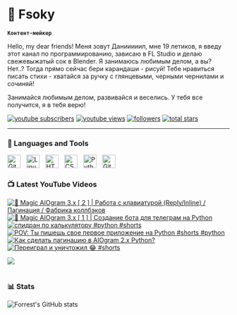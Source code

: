 # 🥑 Fsoky

**`Контент-мейкер`**

Hello, my dear friends! Меня зовут Данииииил, мне 19 летиков, я введу этот канал по программированию, зависаю в FL Studio и делаю свежевыжатый сок в Blender. Я занимаюсь любимым делом, а вы? Нет..? Тогда прямо сейчас бери карандаши - рисуй! Тебе нравиться писать стихи - хватайся за ручку с глянцевыми, черными чернилами и сочиняй!

Занимайся любимым делом, развивайся и веселись. У тебя все получится, я в тебя верю!

   <p align="left">
      <a href="https://www.youtube.com/c/fknight?sub_confirmation=1">
         <img alt="youtube subscribers" title="Subscribe to my YouTube channel" src="https://custom-icon-badges.demolab.com/youtube/channel/subscribers/UCeiC2G8vcz6tBmvVo8ydMgQ?color=%23E05D44&label=SUBSCRIBE&logo=video&logoColor=white&style=for-the-badge&labelColor=CE4630"/></a> 
      <a href="https://www.youtube.com/c/fknight">
         <img alt="youtube views" title="YouTube views" src="https://custom-icon-badges.demolab.com/youtube/channel/views/UCeiC2G8vcz6tBmvVo8ydMgQ?color=%23E1AD0E&logo=eye&logoColor=white&style=for-the-badge&labelColor=C79600"/></a> 
      <a href="https://github.com/ForrestKnight?tab=followers">
         <img alt="followers" title="Follow me on Github" src="https://custom-icon-badges.demolab.com/github/followers/Fsoky?color=236ad3&labelColor=1155ba&style=for-the-badge&logo=person-add&label=Follow&logoColor=white"/></a>
      <a href="https://github.com/ForrestKnight?tab=repositories&sort=stargazers">
         <img alt="total stars" title="Total stars on GitHub" src="https://custom-icon-badges.demolab.com/github/stars/Fsoky?color=55960c&style=for-the-badge&labelColor=488207&logo=star"/></a>
   </p>

---

### 🧰 Languages and Tools

<img align="left" alt="Git" width="30px" style="padding-right:10px;" src="https://cdn.jsdelivr.net/gh/devicons/devicon/icons/git/git-original.svg" />
<img align="left" alt="Linux" width="30px" style="padding-right:10px;" src="https://cdn.jsdelivr.net/gh/devicons/devicon/icons/linux/linux-original.svg" />
<img align="left" alt="HTML" width="30px" style="padding-right:10px;" src="https://cdn.jsdelivr.net/gh/devicons/devicon/icons/html5/html5-plain.svg" />
<img align="left" alt="CSS" width="30px" style="padding-right:10px;" src="https://cdn.jsdelivr.net/gh/devicons/devicon/icons/css3/css3-plain.svg" />
<img align="left" alt="Python" width="30px" style="padding-right:10px;" src="https://cdn.jsdelivr.net/gh/devicons/devicon/icons/python/python-plain.svg" />
<img align="left" alt="GitHub" width="30px" style="padding-right:10px;" src="https://cdn.jsdelivr.net/gh/devicons/devicon/icons/github/github-original.svg" />

<br />

#

### 📺 Latest YouTube Videos

<!-- BEGIN YOUTUBE-CARDS -->
[![🔮 Magic AIOgram 3.x [ 2 ] | Работа с клавиатурой (Reply/Inline) / Пагинация / Фабрика коллбэков](https://ytcards.demolab.com/?id=CBJiJcgmDmM&title=%F0%9F%94%AE+Magic+AIOgram+3.x+%5B+2+%5D+%7C+%D0%A0%D0%B0%D0%B1%D0%BE%D1%82%D0%B0+%D1%81+%D0%BA%D0%BB%D0%B0%D0%B2%D0%B8%D0%B0%D1%82%D1%83%D1%80%D0%BE%D0%B9+%28Reply%2FInline%29+%2F+%D0%9F%D0%B0%D0%B3%D0%B8%D0%BD%D0%B0%D1%86%D0%B8%D1%8F+%2F+%D0%A4%D0%B0%D0%B1%D1%80%D0%B8%D0%BA%D0%B0+%D0%BA%D0%BE%D0%BB%D0%BB%D0%B1%D1%8D%D0%BA%D0%BE%D0%B2&lang=en&timestamp=1695754382&background_color=%230d1117&title_color=%23ffffff&stats_color=%23dedede&max_title_lines=1&width=250&border_radius=5 "🔮 Magic AIOgram 3.x [ 2 ] | Работа с клавиатурой (Reply/Inline) / Пагинация / Фабрика коллбэков")](https://www.youtube.com/watch?v=CBJiJcgmDmM)
[![🔮 Magic AIOgram 3.x [ 1 ] | Создание бота для телеграм на Python](https://ytcards.demolab.com/?id=jORoDnYZhmc&title=%F0%9F%94%AE+Magic+AIOgram+3.x+%5B+1+%5D+%7C+%D0%A1%D0%BE%D0%B7%D0%B4%D0%B0%D0%BD%D0%B8%D0%B5+%D0%B1%D0%BE%D1%82%D0%B0+%D0%B4%D0%BB%D1%8F+%D1%82%D0%B5%D0%BB%D0%B5%D0%B3%D1%80%D0%B0%D0%BC+%D0%BD%D0%B0+Python&lang=en&timestamp=1695399993&background_color=%230d1117&title_color=%23ffffff&stats_color=%23dedede&max_title_lines=1&width=250&border_radius=5 "🔮 Magic AIOgram 3.x [ 1 ] | Создание бота для телеграм на Python")](https://www.youtube.com/watch?v=jORoDnYZhmc)
[![спидран по калькулятору #python #shorts](https://ytcards.demolab.com/?id=M3WQ1H9tVxU&title=%D1%81%D0%BF%D0%B8%D0%B4%D1%80%D0%B0%D0%BD+%D0%BF%D0%BE+%D0%BA%D0%B0%D0%BB%D1%8C%D0%BA%D1%83%D0%BB%D1%8F%D1%82%D0%BE%D1%80%D1%83+%23python+%23shorts&lang=en&timestamp=1695307255&background_color=%230d1117&title_color=%23ffffff&stats_color=%23dedede&max_title_lines=1&width=250&border_radius=5 "спидран по калькулятору #python #shorts")](https://www.youtube.com/watch?v=M3WQ1H9tVxU)
[![POV: Ты пишешь свое первое приложение на Python #shorts #python](https://ytcards.demolab.com/?id=UGvJ8ugRdUA&title=POV%3A+%D0%A2%D1%8B+%D0%BF%D0%B8%D1%88%D0%B5%D1%88%D1%8C+%D1%81%D0%B2%D0%BE%D0%B5+%D0%BF%D0%B5%D1%80%D0%B2%D0%BE%D0%B5+%D0%BF%D1%80%D0%B8%D0%BB%D0%BE%D0%B6%D0%B5%D0%BD%D0%B8%D0%B5+%D0%BD%D0%B0+Python+%23shorts+%23python&lang=en&timestamp=1695137055&background_color=%230d1117&title_color=%23ffffff&stats_color=%23dedede&max_title_lines=1&width=250&border_radius=5 "POV: Ты пишешь свое первое приложение на Python #shorts #python")](https://www.youtube.com/watch?v=UGvJ8ugRdUA)
[![Как сделать пагинацию в AIOgram 2.x Python?](https://ytcards.demolab.com/?id=uRqTmGZkZEA&title=%D0%9A%D0%B0%D0%BA+%D1%81%D0%B4%D0%B5%D0%BB%D0%B0%D1%82%D1%8C+%D0%BF%D0%B0%D0%B3%D0%B8%D0%BD%D0%B0%D1%86%D0%B8%D1%8E+%D0%B2+AIOgram+2.x+Python%3F&lang=en&timestamp=1694613646&background_color=%230d1117&title_color=%23ffffff&stats_color=%23dedede&max_title_lines=1&width=250&border_radius=5 "Как сделать пагинацию в AIOgram 2.x Python?")](https://www.youtube.com/watch?v=uRqTmGZkZEA)
[![Переиграл и уничтожил 😂 #shorts](https://ytcards.demolab.com/?id=wa73inwVTcY&title=%D0%9F%D0%B5%D1%80%D0%B5%D0%B8%D0%B3%D1%80%D0%B0%D0%BB+%D0%B8+%D1%83%D0%BD%D0%B8%D1%87%D1%82%D0%BE%D0%B6%D0%B8%D0%BB+%F0%9F%98%82+%23shorts&lang=en&timestamp=1694519374&background_color=%230d1117&title_color=%23ffffff&stats_color=%23dedede&max_title_lines=1&width=250&border_radius=5 "Переиграл и уничтожил 😂 #shorts")](https://www.youtube.com/watch?v=wa73inwVTcY)
<!-- END YOUTUBE-CARDS -->

[<img src="https://custom-icon-badges.demolab.com/badge/-Subscribe%20For%20More-red?style=for-the-badge&logo=video&logoColor=white"/>](https://www.youtube.com/c/Фсоки?sub_confirmation=1)

#

### 📊 Stats

![Forrest's GitHub stats](https://github-readme-stats.vercel.app/api?username=fsoky&show_icons=true&theme=dracula)

<!-- ![GitHub Streak](https://streak-stats.demolab.com?user=ForrestKnight&theme=dracula&border_radius=4.5) -->

